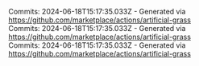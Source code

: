 Commits: 2024-06-18T15:17:35.033Z - Generated via https://github.com/marketplace/actions/artificial-grass
<br>
Commits: 2024-06-18T15:17:35.033Z - Generated via https://github.com/marketplace/actions/artificial-grass
<br>
Commits: 2024-06-18T15:17:35.033Z - Generated via https://github.com/marketplace/actions/artificial-grass
<br>
